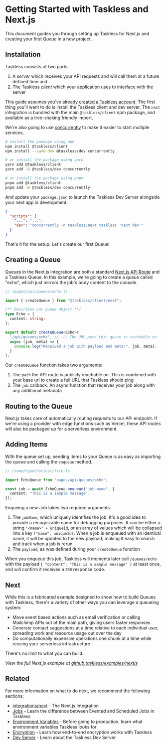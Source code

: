 # Getting Started with Taskless and Next.js

This document guides you through setting up Taskless for Next.js and creating your first Queue in a new project.

## Installation

Taskless consists of two parts:

1. A _server_ which receives your API requests and will call them at a future defined time and
2. The Taskless _client_ which your application uses to interface with the server

This guide assumes you've already [created a Taskless account](https://taskless.io). The first thing you'll want to do is install the Taskless client and dev server. The `next` integration is bundled with the main `@taskless/client` npm package, and available as a tree-shaking friendly import.

We're also going to use [concurrently](https://www.npmjs.com/package/concurrently) to make it easier to start multiple services.

```sh
# install the package using npm
npm install @taskless/client
npm install --save-dev @taskless/dev concurrently

# or install the package using yarn
yarn add @taskless/client
yarn add -D @taskless/dev concurrently

# or install the package using pnpm
pnpm add @taskless/client
pnpm add -D @taskless/dev concurrently
```

And update your `package.json` to launch the Taskless Dev Server alongside your next app in development.

```json
{
  "scripts": {
    "...": "...",
    "dev": "concurrently -n taskless,next taskless 'next dev'"
  }
}
```

That's it for the setup. Let's create our first Queue!

## Creating a Queue

Queues in the Next.js integration are both a standard [Next.js API Route](https://nextjs.org/docs/api-routes/introduction) and a Taskless Queue. In this example, we're going to create a queue called "echo", which just mirrors the job's body content to the console.

```ts
// /pages/api/queues/echo.ts

import { createQueue } from "@taskless/client/next";

/** Describes our queue object **/
type Echo = {
  content: string;
};

export default createQueue<Echo>(
  "/api/queues/echo", // 👈🏼 The URL path this queue is reachable on
  async (job, meta) => {
    console.log("Received a job with payload and meta:", job, meta);
  }
);
```

Our `createQueue` function takes two arguments:

1. The `path` the API route is publicly reachable on. This is combined with your base url to create a full URL that Taskless should ping
2. The `job` callback. An async function that receives your job along with any additional metadata

## Routing to the Queue

Next.js takes care of automatically routing requests to our API endpoint. If we're using a provider with edge functions such as Vercel, these API routes will also be packaged up for a serverless environment.

## Adding Items

With the queue set up, sending items to your Queue is as easy as importing the queue and calling the `enqueue` method.

```ts
// /some/hypothetical/file.ts

import EchoQueue from "pages/api/queues/echo";

const job = await EchoQueue.enqueue("job-name", {
  content: "This is a sample message",
});
```

Enqueing a new Job takes two required arguments.

1. The `jobName`, which uniquely identifies the job. It's a good idea to provide a recognizable name for debugging purposes. It can be either a string `"<name>" + uniqueid`, or an array of values which will be collapsed into a key `["name", uniqueId]`. When a job is enqueued with an identical name, it will be updated to the new payload; making it easy to search and track when a job is rerun.
2. The `payload`, as was defined during your `createQueue` function

When you enqueue this job, Taskless will moments later call `/queues/echo` with the payload `{ "content": "This is a sample message" }` at least once, and will confirm it receives a `200` response code.

## Next

While this is a fabricated example designed to show how to build Queues with Taskless, there's a variety of other ways you can leverage a queueing system:

- Move event based actions such as email verification or calling Mailchimp APIs out of the main path, giving users faster responses
- Generate contact suggestions at a time relative to each individual user, spreading work and resource usage out over the day
- Do computationally expensive operations one chunk at a time while reusing your serverless infrastructure

There's no limit to what you can build.

_View the full Next.js example at [github:taskless/examples/nextjs](https://github.com/taskless/taskless/tree/main/examples/nextjs)_

## Related

For more information on what to do next, we recommend the following sections:

- [integrations/next](/docs/api/integrations/nextjs.md) - The Next.js Integration
- [Jobs](/docs/concepts/jobs.md) - Learn the difference between Evented and Scheduled Jobs in Taskless
- [Environment Variables](/docs/api/env.md) - Before going to production, learn what environment variables Taskless looks for
- [Encryption](/docs/concepts/encryption.md) - Learn how end-to-end encryption works with Taskless
- [Dev Server](/docs/features/dev-server.md) - Learn about the Taskless Dev Server
